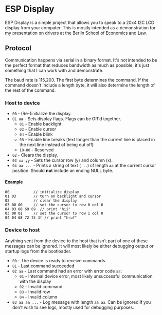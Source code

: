 # ESP Display

ESP Display is a simple project that allows you to speak to a 20x4 I2C LCD display from your computer. This is mostly intended as a demonstration for my presentation on drivers at the Berlin School of Economics and Law.

## Protocol

Communication happens via serial in a binary format. It's not intended to be the perfect format that reduces bandwidth as much as possible, it's just something that I can work with and demonstrate.

The baud rate is 115,200. The first byte determines the command. If the command doesn't include a length byte, it will also determine the length of the rest of the command.

### Host to device

- `00` - (Re-)initialize the display.
- `01 aa` - Sets display flags. Flags can be OR'd together.
  - `01` - Enable backlight
  - `02` - Enable cursor
  - `04` - Enable blink
  - `08` - Enable line breaks (text longer than the current line is placed in the next line instead of being cut off)
  - `10`-`80` - Reserved
- `02` - Clears the display.
- `03 xx yy` - Sets the cursor row (y) and column (x).
- `04 aa ...` - Prints a string of text (`...`) of length `aa` at the current cursor position. Should **not** include an ending NULL byte.

#### Example

```
00           // initialize display
01 03        // turn on backlight and cursor
02           // clear the display
03 00 00     // set the cursor to row 0 col 0
04 03 68 69 69  // print "hii"
03 00 01     // set the cursor to row 1 col 0
04 04 68 72 75 3f // print "hru?"
```

### Device to host

Anything sent from the device to the host that isn't part of one of these messages can be ignored.
It will most likely be either debugging output or startup logs from the bootloader.

- `00` - The device is ready to receive commands.
- `01` - Last command succeeded
- `02 aa` - Last command had an error with error code `aa`:
  - `01` - Internal device error, most likely unsuccessful communication with the display
  - `02` - Invalid command
  - `03` - Invalid row
  - `04` - Invalid column
- `03 aa aa ...` - Log message with length `aa aa`. Can be ignored if you don't wish to see logs, mostly used for debugging purposes.
